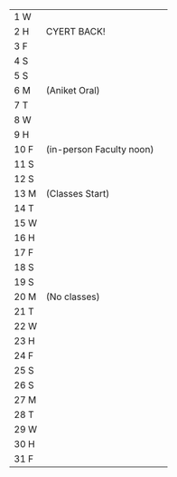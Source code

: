 |      |                          |     |
| ---- | ------------------------ | --- |
| 1  W |                          |     |
| 2  H | CYERT BACK!              |     |
| 3  F |                          |     |
| 4  S |                          |     |
| 5  S |                          |     |
| 6  M | (Aniket Oral)            |     |
| 7  T |                          |     |
| 8  W |                          |     |
| 9  H |                          |     |
| 10 F | (in-person Faculty noon) |     |
| 11 S |                          |     |
| 12 S |                          |     |
| 13 M | (Classes Start)          |     |
| 14 T |                          |     |
| 15 W |                          |     |
| 16 H |                          |     |
| 17 F |                          |     |
| 18 S |                          |     |
| 19 S |                          |     |
| 20 M | (No classes)             |     |
| 21 T |                          |     |
| 22 W |                          |     |
| 23 H |                          |     |
| 24 F |                          |     |
| 25 S |                          |     |
| 26 S |                          |     |
| 27 M |                          |     |
| 28 T |                          |     |
| 29 W |                          |     |
| 30 H |                          |     |
| 31 F |                          |     |
